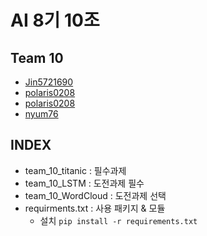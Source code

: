 # AI 8기 10조
## Team 10
- [Jin5721690]('https://github.com/Jin5721690')
- [polaris0208]('https://github.com/polaris0208')
- [polaris0208]('https://github.com/polaris0208')
- [nyum76]('https://github.com/nyum76')

## INDEX
- team_10_titanic : 필수과제
- team_10_LSTM : 도전과제 필수
- team_10_WordCloud : 도전과제 선택
- requirments.txt : 사용 패키지 & 모듈
  - 설치 `pip install -r requirements.txt`



